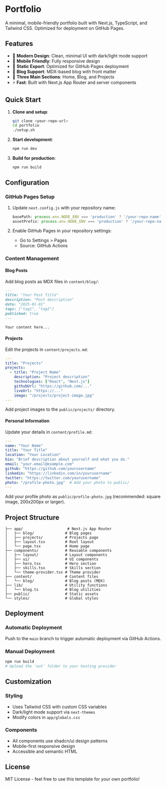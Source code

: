 # Portfolio

A minimal, mobile-friendly portfolio built with Next.js, TypeScript, and Tailwind CSS. Optimized for deployment on GitHub Pages.

## Features

- 🎨 **Modern Design**: Clean, minimal UI with dark/light mode support
- 📱 **Mobile Friendly**: Fully responsive design
- 🚀 **Static Export**: Optimized for GitHub Pages deployment
- 📝 **Blog Support**: MDX-based blog with front matter
- 🎯 **Three Main Sections**: Home, Blog, and Projects
- ⚡ **Fast**: Built with Next.js App Router and server components

## Quick Start

1. **Clone and setup**:
   ```bash
   git clone <your-repo-url>
   cd portfolio
   ./setup.sh
   ```

2. **Start development**:
   ```bash
   npm run dev
   ```

3. **Build for production**:
   ```bash
   npm run build
   ```

## Configuration

### GitHub Pages Setup

1. Update `next.config.js` with your repository name:
   ```javascript
   basePath: process.env.NODE_ENV === 'production' ? '/your-repo-name' : '',
   assetPrefix: process.env.NODE_ENV === 'production' ? '/your-repo-name/' : '',
   ```

2. Enable GitHub Pages in your repository settings:
   - Go to Settings > Pages
   - Source: GitHub Actions

### Content Management

#### Blog Posts
Add blog posts as MDX files in `content/blog/`:

```markdown
---
title: "Your Post Title"
description: "Post description"
date: "2025-01-01"
tags: ["tag1", "tag2"]
published: true
---

Your content here...
```

#### Projects
Edit the projects in `content/projects.md`:

```yaml
---
title: "Projects"
projects:
  - title: "Project Name"
    description: "Project description"
    technologies: ["React", "Next.js"]
    githubUrl: "https://github.com/..."
    liveUrl: "https://..."
    image: "/projects/project-image.jpg"
---
```

Add project images to the `public/projects/` directory.

#### Personal Information
Update your details in `content/profile.md`:

```yaml
---
name: "Your Name"
title: "Your Title"
location: "Your Location"
bio: "Brief description about yourself and what you do."
email: "your.email@example.com"
github: "https://github.com/yourusername"
linkedin: "https://linkedin.com/in/yourusername"
twitter: "https://twitter.com/yourusername"
photo: "/profile-photo.jpg"  # Add your photo to public/
---
```

Add your profile photo as `public/profile-photo.jpg` (recommended: square image, 200x200px or larger).

## Project Structure

```
├── app/                    # Next.js App Router
│   ├── blog/              # Blog pages
│   ├── projects/          # Projects page
│   ├── layout.tsx         # Root layout
│   └── page.tsx           # Home page
├── components/            # Reusable components
│   ├── layout/            # Layout components
│   ├── ui/                # UI components
│   ├── hero.tsx           # Hero section
│   ├── skills.tsx         # Skills section
│   └── theme-provider.tsx # Theme provider
├── content/               # Content files
│   └── blog/              # Blog posts (MDX)
├── lib/                   # Utility functions
│   └── blog.ts            # Blog utilities
├── public/                # Static assets
└── styles/                # Global styles
```

## Deployment

### Automatic Deployment
Push to the `main` branch to trigger automatic deployment via GitHub Actions.

### Manual Deployment
```bash
npm run build
# Upload the 'out' folder to your hosting provider
```

## Customization

### Styling
- Uses Tailwind CSS with custom CSS variables
- Dark/light mode support via `next-themes`
- Modify colors in `app/globals.css`

### Components
- All components use shadcn/ui design patterns
- Mobile-first responsive design
- Accessible and semantic HTML

## License

MIT License - feel free to use this template for your own portfolio!
